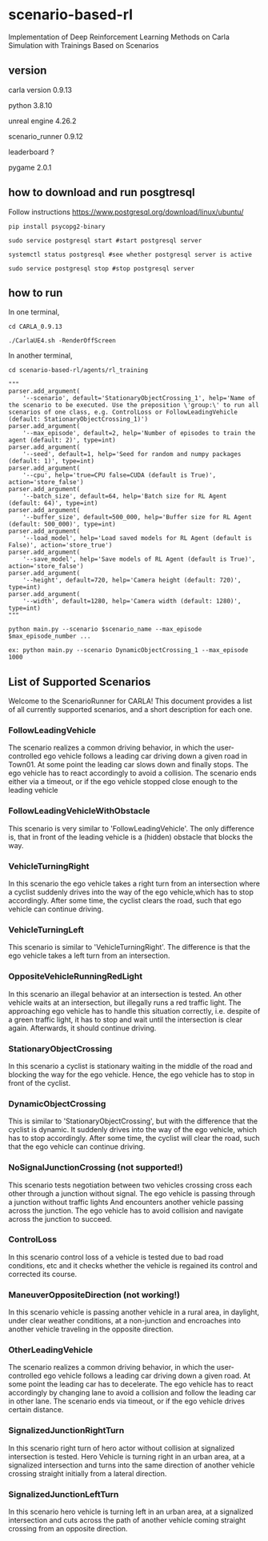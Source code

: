 # scenario-based-rl
Implementation of Deep Reinforcement Learning Methods on Carla Simulation with Trainings Based on Scenarios

## version
carla version 0.9.13

python 3.8.10

unreal engine 4.26.2

scenario_runner 0.9.12

leaderboard ?

pygame 2.0.1

## how to download and run posgtresql
Follow instructions https://www.postgresql.org/download/linux/ubuntu/

    pip install psycopg2-binary

    sudo service postgresql start #start postgresql server

    systemctl status postgresql #see whether postgresql server is active
    
    sudo service postgresql stop #stop postgresql server

## how to run
<!-- This will change with the use of main.sh-->
In one terminal,

    cd CARLA_0.9.13

    ./CarlaUE4.sh -RenderOffScreen

In another terminal,

    cd scenario-based-rl/agents/rl_training

    """
    parser.add_argument(
        '--scenario', default='StationaryObjectCrossing_1', help='Name of the scenario to be executed. Use the preposition \'group:\' to run all scenarios of one class, e.g. ControlLoss or FollowLeadingVehicle (default: StationaryObjectCrossing_1)')
    parser.add_argument(
        '--max_episode', default=2, help='Number of episodes to train the agent (default: 2)', type=int)
    parser.add_argument(
        '--seed', default=1, help='Seed for random and numpy packages (default: 1)', type=int)
    parser.add_argument(
        '--cpu', help='true=CPU false=CUDA (default is True)', action='store_false')
    parser.add_argument(
        '--batch_size', default=64, help='Batch size for RL Agent (default: 64)', type=int)
    parser.add_argument(
        '--buffer_size', default=500_000, help='Buffer size for RL Agent (default: 500_000)', type=int)
    parser.add_argument(
        '--load_model', help='Load saved models for RL Agent (default is False)', action='store_true')
    parser.add_argument(
        '--save_model', help='Save models of RL Agent (default is True)', action='store_false')
    parser.add_argument(
        '--height', default=720, help='Camera height (default: 720)', type=int)
    parser.add_argument(
        '--width', default=1280, help='Camera width (default: 1280)', type=int)
    """

    python main.py --scenario $scenario_name --max_episode $max_episode_number ...
    
    ex: python main.py --scenario DynamicObjectCrossing_1 --max_episode 1000


## List of Supported Scenarios

Welcome to the ScenarioRunner for CARLA! This document provides a list of all
currently supported scenarios, and a short description for each one.

### FollowLeadingVehicle
The scenario realizes a common driving behavior, in which the user-controlled
ego vehicle follows a leading car driving down a given road in Town01. At some
point the leading car slows down and finally stops. The ego vehicle has to react
accordingly to avoid a collision. The scenario ends either via a timeout, or if
the ego vehicle stopped close enough to the leading vehicle

### FollowLeadingVehicleWithObstacle
This scenario is very similar to 'FollowLeadingVehicle'. The only difference is,
that in front of the leading vehicle is a (hidden) obstacle that blocks the way.

### VehicleTurningRight
In this scenario the ego vehicle takes a right turn from an intersection where
a cyclist suddenly drives into the way of the ego vehicle,which has to stop
accordingly. After some time, the cyclist clears the road, such that ego vehicle
can continue driving.

### VehicleTurningLeft
This scenario is similar to 'VehicleTurningRight'. The difference is that the ego
vehicle takes a left turn from an intersection.

### OppositeVehicleRunningRedLight
In this scenario an illegal behavior at an intersection is tested. An other
vehicle waits at an intersection, but illegally runs a red traffic light. The
approaching ego vehicle has to handle this situation correctly, i.e. despite of
a green traffic light, it has to stop and wait until the intersection is clear
again. Afterwards, it should continue driving.

### StationaryObjectCrossing
In this scenario a cyclist is stationary waiting in the middle of the road and
blocking the way for the ego vehicle. Hence, the ego vehicle has to stop in
front of the cyclist.

### DynamicObjectCrossing
This is similar to 'StationaryObjectCrossing', but with the difference that the
cyclist is dynamic. It suddenly drives into the way of the ego vehicle, which
has to stop accordingly. After some time, the cyclist will clear the road, such
that the ego vehicle can continue driving.

### NoSignalJunctionCrossing (not supported!)
This scenario tests negotiation between two vehicles crossing cross each other
through a junction without signal.
The ego vehicle is passing through a junction without traffic lights
And encounters another vehicle passing across the junction. The ego vehicle has
to avoid collision and navigate across the junction to succeed.

### ControlLoss
In this scenario control loss of a vehicle is tested due to bad road conditions, etc
and it checks whether the vehicle is regained its control and corrected its course.

### ManeuverOppositeDirection (not working!)
In this scenario vehicle is passing another vehicle in a rural area, in daylight, under clear
weather conditions, at a non-junction and encroaches into another
vehicle traveling in the opposite direction.

### OtherLeadingVehicle
The scenario realizes a common driving behavior, in which the user-controlled ego
vehicle follows a leading car driving down a given road.
At some point the leading car has to decelerate. The ego vehicle has to react
accordingly by changing lane to avoid a collision and follow the leading car in
other lane. The scenario ends via timeout, or if the ego vehicle drives certain
distance.

### SignalizedJunctionRightTurn
In this scenario right turn of hero actor without collision at signalized intersection
is tested. Hero Vehicle is turning right in an urban area, at a signalized intersection and
turns into the same direction of another vehicle crossing straight initially from
a lateral direction.

### SignalizedJunctionLeftTurn
In this scenario hero vehicle is turning left in an urban area,
at a signalized intersection and cuts across the path of another vehicle
coming straight crossing from an opposite direction.

<!--https://leaderboard.carla.org/scenarios/-->